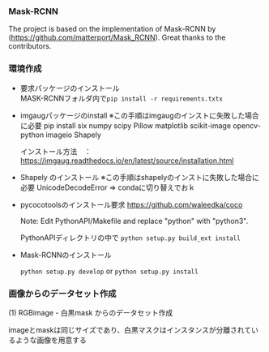 ### Mask-RCNN

The project is based on the implementation of Mask-RCNN by (https://github.com/matterport/Mask_RCNN).
Great thanks to the contributors.



### 環境作成
- 要求パッケージのインストール<br>
    MASK-RCNNフォルダ内で`pip install -r requirements.txtx`

- imgaugパッケージのinstall
※この手順はimgaugのインストに失敗した場合に必要
pip install six numpy scipy Pillow matplotlib scikit-image opencv-python imageio Shapely

    インストール方法　：　https://imgaug.readthedocs.io/en/latest/source/installation.html

- Shapely のインストール
※この手順はshapelyのインストに失敗した場合に必要
UnicodeDecodeError => condaに切り替えでおｋ

- pycocotoolsのインストール要求
https://github.com/waleedka/coco

    Note: Edit PythonAPI/Makefile and replace "python" with "python3".


    PythonAPIディレクトリの中で
    `python setup.py build_ext install`

- Mask-RCNNのインストール

    `python setup.py develop` or `python setup.py install`


### 画像からのデータセット作成

(1) RGBimage - 白黒mask からのデータセット作成

imageとmaskは同じサイズであり、白黒マスクはインスタンスが分離されているような画像を用意する
